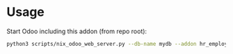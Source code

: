 # Usage

Start Odoo including this addon (from repo root):

```bash
python3 scripts/nix_odoo_web_server.py --db-name mydb --addon hr_employee_group_overview_readonly
```
